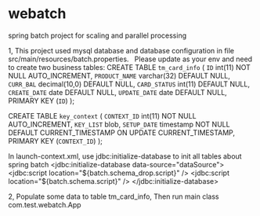 # webatch
spring batch project for scaling and parallel processing


1, This project used mysql database and database configuration in file src/main/resources/batch.properties. 
   Please update as your env and need to create two business tables:
  CREATE TABLE `tm_card_info` (
  `ID` int(11) NOT NULL AUTO_INCREMENT,
  `PRODUCT_NAME` varchar(32) DEFAULT NULL,
  `CURR_BAL` decimal(10,0) DEFAULT NULL,
  `CARD_STATUS` int(11) DEFAULT NULL,
  `CREATE_DATE` date DEFAULT NULL,
  `UPDATE_DATE` date DEFAULT NULL,
  PRIMARY KEY (`ID`)
);

CREATE TABLE `key_context` (
  `CONTEXT_ID` int(11) NOT NULL AUTO_INCREMENT,
  `KEY_LIST` blob,
  `SETUP_DATE` timestamp NOT NULL DEFAULT CURRENT_TIMESTAMP ON UPDATE CURRENT_TIMESTAMP,
  PRIMARY KEY (`CONTEXT_ID`)
);


In launch-context.xml, use jdbc:initialize-database to init all tables about spring batch 
<jdbc:initialize-database data-source="dataSource">
   <jdbc:script location="${batch.schema_drop.script}" /> <jdbc:script location="${batch.schema.script}" />
</jdbc:initialize-database> 

2, Populate some data to table tm_card_info, Then run main class com.test.webatch.App
